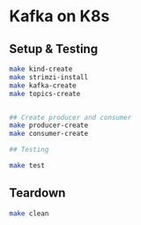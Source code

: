 # Kafka on K8s

## Setup & Testing

```bash
make kind-create
make strimzi-install
make kafka-create
make topics-create


## Create producer and consumer
make producer-create
make consumer-create

## Testing

make test
```

## Teardown

```bash
make clean
```
